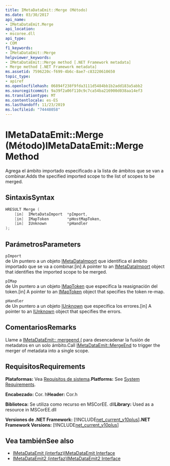 ```yaml
---
title: IMetaDataEmit::Merge (Método)
ms.date: 03/30/2017
api_name:
- IMetaDataEmit.Merge
api_location:
- mscoree.dll
api_type:
- COM
f1_keywords:
- IMetaDataEmit::Merge
helpviewer_keywords:
- IMetaDataEmit::Merge method [.NET Framework metadata]
- Merge method [.NET Framework metadata]
ms.assetid: 7596220c-f699-4b6c-8ae7-c83220610650
topic_type:
- apiref
ms.openlocfilehash: 06894f238f9fda3111d5484bb1b2add183a5abb2
ms.sourcegitcommit: 9a39f2a06f110c9c7ca54ba216900d038aa14ef3
ms.translationtype: MT
ms.contentlocale: es-ES
ms.lasthandoff: 11/23/2019
ms.locfileid: "74448058"
---
```

# <a name="imetadataemitmerge-method"></a><span data-ttu-id="b368b-102">IMetaDataEmit::Merge (Método)</span><span class="sxs-lookup"><span data-stu-id="b368b-102">IMetaDataEmit::Merge Method</span></span>
<span data-ttu-id="b368b-103">Agrega el ámbito importado especificado a la lista de ámbitos que se van a combinar.</span><span class="sxs-lookup"><span data-stu-id="b368b-103">Adds the specified imported scope to the list of scopes to be merged.</span></span>  
  
## <a name="syntax"></a><span data-ttu-id="b368b-104">Sintaxis</span><span class="sxs-lookup"><span data-stu-id="b368b-104">Syntax</span></span>  
  
```cpp  
HRESULT Merge (   
    [in]  IMetaDataImport  *pImport,   
    [in]  IMapToken        *pHostMapToken,   
    [in]  IUnknown         *pHandler   
);  
```  
  
## <a name="parameters"></a><span data-ttu-id="b368b-105">Parámetros</span><span class="sxs-lookup"><span data-stu-id="b368b-105">Parameters</span></span>  
 `pImport`  
 <span data-ttu-id="b368b-106">de Un puntero a un objeto [IMetaDataImport](../../../../docs/framework/unmanaged-api/metadata/imetadataimport-interface.md) que identifica el ámbito importado que se va a combinar.</span><span class="sxs-lookup"><span data-stu-id="b368b-106">[in] A pointer to an [IMetaDataImport](../../../../docs/framework/unmanaged-api/metadata/imetadataimport-interface.md) object that identifies the imported scope to be merged.</span></span>  
  
 `pIMap`  
 <span data-ttu-id="b368b-107">de Un puntero a un objeto [IMapToken](../../../../docs/framework/unmanaged-api/metadata/imaptoken-interface.md) que especifica la reasignación del token.</span><span class="sxs-lookup"><span data-stu-id="b368b-107">[in] A pointer to an [IMapToken](../../../../docs/framework/unmanaged-api/metadata/imaptoken-interface.md) object that specifies the token re-map.</span></span>  
  
 `pHandler`  
 <span data-ttu-id="b368b-108">de Un puntero a un objeto [IUnknown](/cpp/atl/iunknown) que especifica los errores.</span><span class="sxs-lookup"><span data-stu-id="b368b-108">[in] A pointer to an [IUnknown](/cpp/atl/iunknown) object that specifies the errors.</span></span>  
  
## <a name="remarks"></a><span data-ttu-id="b368b-109">Comentarios</span><span class="sxs-lookup"><span data-stu-id="b368b-109">Remarks</span></span>  
 <span data-ttu-id="b368b-110">Llame a [IMetaDataEmit:: mergeend (](../../../../docs/framework/unmanaged-api/metadata/imetadataemit-mergeend-method.md) para desencadenar la fusión de metadatos en un solo ámbito.</span><span class="sxs-lookup"><span data-stu-id="b368b-110">Call [IMetaDataEmit::MergeEnd](../../../../docs/framework/unmanaged-api/metadata/imetadataemit-mergeend-method.md) to trigger the merger of metadata into a single scope.</span></span>  
  
## <a name="requirements"></a><span data-ttu-id="b368b-111">Requisitos</span><span class="sxs-lookup"><span data-stu-id="b368b-111">Requirements</span></span>  
 <span data-ttu-id="b368b-112">**Plataformas:** Vea [Requisitos de sistema](../../../../docs/framework/get-started/system-requirements.md).</span><span class="sxs-lookup"><span data-stu-id="b368b-112">**Platforms:** See [System Requirements](../../../../docs/framework/get-started/system-requirements.md).</span></span>  
  
 <span data-ttu-id="b368b-113">**Encabezado:** Cor. h</span><span class="sxs-lookup"><span data-stu-id="b368b-113">**Header:** Cor.h</span></span>  
  
 <span data-ttu-id="b368b-114">**Biblioteca:** Se utiliza como recurso en MSCorEE. dll</span><span class="sxs-lookup"><span data-stu-id="b368b-114">**Library:** Used as a resource in MSCorEE.dll</span></span>  
  
 <span data-ttu-id="b368b-115">**Versiones de .NET Framework:** [!INCLUDE[net_current_v10plus](../../../../includes/net-current-v10plus-md.md)]</span><span class="sxs-lookup"><span data-stu-id="b368b-115">**.NET Framework Versions:** [!INCLUDE[net_current_v10plus](../../../../includes/net-current-v10plus-md.md)]</span></span>  
  
## <a name="see-also"></a><span data-ttu-id="b368b-116">Vea también</span><span class="sxs-lookup"><span data-stu-id="b368b-116">See also</span></span>

- [<span data-ttu-id="b368b-117">IMetaDataEmit (interfaz)</span><span class="sxs-lookup"><span data-stu-id="b368b-117">IMetaDataEmit Interface</span></span>](../../../../docs/framework/unmanaged-api/metadata/imetadataemit-interface.md)
- [<span data-ttu-id="b368b-118">IMetaDataEmit2 (interfaz)</span><span class="sxs-lookup"><span data-stu-id="b368b-118">IMetaDataEmit2 Interface</span></span>](../../../../docs/framework/unmanaged-api/metadata/imetadataemit2-interface.md)
